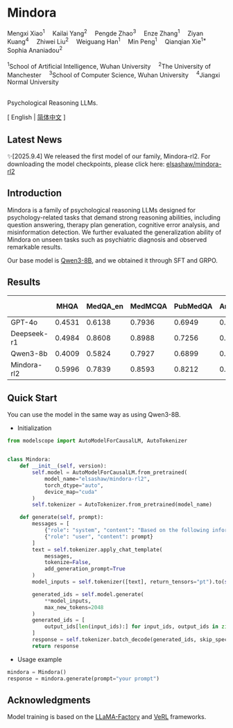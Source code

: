 # Mindora

<div align="left">
    <a target='_blank'>Mengxi Xiao<sup>1</sup></span>&emsp;
    <a target='_blank'>Kailai Yang<sup>2</sup></span>&emsp;
    <a target='_blank'>Pengde Zhao<sup>3</sup></span>&emsp;
    <a target='_blank'>Enze Zhang<sup>1</sup></a>&emsp;
    <a target='_blank'>Ziyan Kuang<sup>4</sup></a>&emsp;
    <a target='_blank'>Zhiwei Liu<sup>2</sup></a>&emsp;
    <a target='_blank'>Weiguang Han<sup>1</sup></a>&emsp;
    <a target='_blank'>Min Peng<sup>1</sup></a>&emsp;
    <a target='_blank'>Qianqian Xie<sup>1*</sup></a>&emsp;
    <a target='_blank'>Sophia Ananiadou<sup>2</sup></a>
</div>

<br />
<div align="left">
    <sup>1</sup>School of Artificial Intelligence, Wuhan University&emsp;
    <sup>2</sup>The University of Manchester&emsp;
    <sup>3</sup>School of Computer Science, Wuhan University&emsp;
    <sup>4</sup>Jiangxi Normal University
</div>
<br />

Psychological Reasoning LLMs.

\[ English | [简体中文](README_zh.md) \]

## Latest News

✨[2025.9.4] We released the first model of our family, Mindora-rl2. For downloading the model checkpoints, please click here: [elsashaw/mindora-rl2](https://www.modelscope.cn/models/elsashaw/mindora-rl2/summary)

## Introduction

Mindora is a family of psychological reasoning LLMs designed for psychology-related tasks that demand strong reasoning abilities, including question answering, therapy plan generation, cognitive error analysis, and misinformation detection. We further evaluated the generalization ability of Mindora on unseen tasks such as psychiatric diagnosis and observed remarkable results.

Our base model is [Qwen3-8B](https://www.modelscope.cn/models/Qwen/Qwen3-8B), and we obtained it through SFT and GRPO.

## Results

|             | MHQA   | MedQA_en | MedMCQA | PubMedQA | AnnoMI | Therapist Q&A | DepSign | swmh   | t-sid  | misinfo |
| ----------- | ------ | -------- | ------- | -------- | ------ | ------------- | ------- | ------ | ------ | ------- |
| GPT-4o      | 0.4531 | 0.6138   | 0.7936  | 0.6949   | 0.3358 | 0.4543        | 0.4064  | 0.75   | 0.7114 | 0.6894  |
| Deepseek-r1 | 0.4984 | 0.8608   | 0.8988  | 0.7256   | 0.2020 | 0.4472        | 0.4085  | 0.7624 | 0.7218 | 0.5689  |
| Qwen3-8b    | 0.4009 | 0.5824   | 0.7927  | 0.6899   | 0.1489 | 0.4057        | 0.6395  | 0.7358 | 0.7515 | 0.4773  |
| Mindora-rl2 | 0.5996 | 0.7839   | 0.8593  | 0.8212   | 0.3803 | 0.4566        | 0.524   | 0.7715 | 0.814  | 0.5681  |



## Quick Start

You can use the model in the same way as using Qwen3-8B.

-   Initialization

```python
from modelscope import AutoModelForCausalLM, AutoTokenizer


class Mindora:
    def __init__(self, version):
        self.model = AutoModelForCausalLM.from_pretrained(
            model_name="elsashaw/mindora-rl2",
            torch_dtype="auto",
            device_map="cuda"
        )
        self.tokenizer = AutoTokenizer.from_pretrained(model_name)

    def generate(self, prompt):
        messages = [
            {"role": "system", "content": "Based on the following information of a case to make judgements. When answering, follow these steps concisely:\n\n 1. Reasoning Phase:\n   - Enclose all analysis within <think> tags\n   - Use structured subtitles (e.g., '###Comparing with Given Choices:') on separate lines\n   - Final section must be '###Final Conclusion:'\n\n2. Answer Phase:\n - Enclose your answer within <answer> tags\n - The answer phase should end with 'Answer: [option]'.\n - The answer should be aligned with reasoning phase. \nDeviation from this format is prohibited."},
            {"role": "user", "content": prompt}
        ]
        text = self.tokenizer.apply_chat_template(
            messages,
            tokenize=False,
            add_generation_prompt=True
        )
        model_inputs = self.tokenizer([text], return_tensors="pt").to(self.model.device)

        generated_ids = self.model.generate(
            **model_inputs,
            max_new_tokens=2048
        )
        generated_ids = [
            output_ids[len(input_ids):] for input_ids, output_ids in zip(model_inputs.input_ids, generated_ids)
        ]
        response = self.tokenizer.batch_decode(generated_ids, skip_special_tokens=True)[0]
        return response
```
-   Usage example

```python
mindora = Mindora()
response = mindora.generate(prompt="your prompt")
```


## Acknowledgments
Model training is based on the [LLaMA-Factory](https://github.com/hiyouga/LLaMA-Factory) and [VeRL](https://github.com/volcengine/verl) frameworks.
